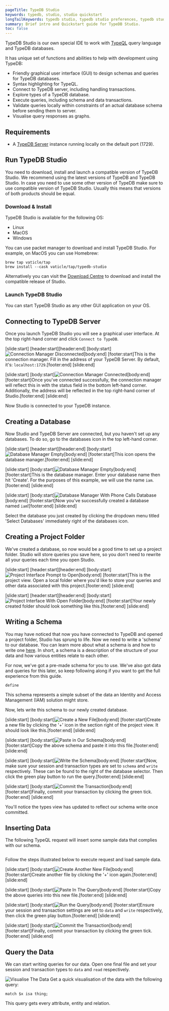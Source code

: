 ```yaml
---
pageTitle: TypeDB Studio
keywords: typedb, studio, studio quickstart
longTailKeywords: typedb studio, typedb studio preferences, typedb studio connection, typedb studio get started
summary: Brief intro and Quickstart guide for TypeDB Studio.
toc: false
---
```


TypeDB Studio is our own special IDE to work with 
[TypeQL](../../11-query/00-overview.md) query language and TypeDB databases.

It has unique set of functions and abilities to help with development using TypeDB:

- Friendly graphical user interface (GUI) to design schemas and queries for TypeDB databases.
- Syntax highlighting for TypeQL.
- Connect to TypeDB server, including handling transactions.
- Explore types of a TypeDB database.
- Execute queries, including schema and data transactions.
- Validate queries locally within constraints of an actual database schema before sending them to server.
- Visualise query responses as graphs.

## Requirements
- A [TypeDB Server](../01-start/02-installation.md) instance running locally on the default port (1729).

## Run TypeDB Studio

You need to download, install and launch a compatible version of TypeDB Studio. We recommend using the latest versions 
of TypeDB and TypeDB Studio. In case you need to use some other version of TypeDB make sure to use compatible version
of TypeDB Studio. Usually this means that versions of both products should be equal.

### Download & Install

TypeDB Studio is available for the following OS:
- Linux
- MacOS
- Windows

You can use packet manager to download and install TypeDB Studio. For example, on MacOS you can use Homebrew:

```
brew tap vaticle/tap
brew install --cask vaticle/tap/typedb-studio
```

Alternatively you can visit the [Download Centre](https://vaticle.com/download#typedb-studio) to download and install 
the compatible release of Studio.

### Launch TypeDB Studio

You can start TypeDB Studio as any other GUI application on your OS.

## Connecting to TypeDB Server

Once you launch TypeDB Studio you will see a graphical user interface. At the top right-hand corner and click 
`Connect to TypeDB`.

<div class="slideshow">

[slide:start]
[header:start][header:end]
[body:start]![Connection Manager Disconnected](../../images/studio/connection-interface-disconnected.png)[body:end]
[footer:start]This is the connection manager. Fill in the address of your TypeDB Server. By default, it's: 
`localhost:1729`.[footer:end]
[slide:end]

[slide:start]
[body:start]![Connection Manager Connected](../../images/studio/connection-interface-connected.png)[body:end]
[footer:start]Once you've connected successfully, the connection manager will reflect this in with the status field in the bottom left-hand corner. Additionally, the address will be reflected in the top right-hand corner of Studio.[footer:end]
[slide:end]
</div>

Now Studio is connected to your TypeDB instance.

## Creating a Database
Now Studio and TypeDB Server are connected, but you haven't set up any databases. To do so, go to the databases icon in 
the top left-hand corner.

<div class="slideshow">

[slide:start]
[header:start][header:end]
[body:start]![Database Manager Empty](../../images/studio/studio-database.png)[body:end]
[footer:start]This icon opens the database manager.[footer:end]
[slide:end]

[slide:start]
[body:start]![Database Manager Empty](../../images/studio/databases-interface-no-databases.png)[body:end]
[footer:start]This is the database manager. Enter your database name then hit 'Create'. For the purposes of this example, we will use the name `iam`.[footer:end]
[slide:end]

[slide:start]
[body:start]![Database Manager With Phone Calls Database](../../images/studio/databases-interface-phone-calls-database.png)[body:end]
[footer:start]Now you've successfully created a database named `iam`![footer:end]
[slide:end]
</div>

Select the database you just created by clicking the dropdown menu titled 'Select Databases' immediately right of the databases icon.

## Creating a Project Folder
We've created a database, so now would be a good time to set up a project folder. Studio will store queries you save here, so you don't need to rewrite all your queries each time you open Studio.

<div class="slideshow">

[slide:start]
[header:start][header:end]
[body:start]![Project Interface Prompt to Open](../../images/studio/project-interface-open.png)[body:end]
[footer:start]This is the project view. Open a local folder where you'd like to store your queries and other data associated with this project.[footer:end]
[slide:end]

[slide:start]
[header:start][header:end]
[body:start]![Project Interface With Open Folder](../../images/studio/project-interface-created-folder.png)[body:end]
[footer:start]Your newly created folder should look something like this.[footer:end]
[slide:end]

</div>

## Writing a Schema
You may have noticed that now you have connected to TypeDB and opened a project folder, Studio has sprung to life. Now we need to write a 'schema' to our database.
You can learn more about what a schema is and how to write one [here](/docs/schema/overview). In short, a schema is a description of the structure of your data and how various entities relate to each other.

For now, we've got a pre-made schema for you to use. We've also got data and queries for this later, so keep following along if you want to get the full experience from this guide.

```typeql
define

```

This schema represents a simple subset of the data an Identity and Access Management (IAM) solution might store.

<!---

- A `call` is a phone call that took place over a duration and started at a given time, relating the person who called and the person who picked up (caller and callee respectively.)
- A `company` is a provider in a contract, and has a name.
- A `contract` is a relation between a customer and a provider.
- A `mutual-caller` is a relation between two callees who share a common caller.
- A `person` is a person. They have a first and last name, a phone number, a city they reside in and an age. They 'play' a caller, a callee or a customer in our schema.

-->

Now, lets write this schema to our newly created database.

<div class="slideshow">

[slide:start]
[body:start]![Create a New File](../../images/studio/project-new-file.png)[body:end]
[footer:start]Create a new file by clicking the '+' icon in the section right of the project view. It should look like this.[footer:end]
[slide:end]

[slide:start]
[body:start]![Paste in Our Schema](../../images/studio/project-schema-pasted.png)[body:end]
[footer:start]Copy the above schema and paste it into this file.[footer:end]
[slide:end]

[slide:start]
[body:start]![Write the Schema](../../images/studio/project-schema-query-run.png)[body:end]
[footer:start]Now, make sure your session and transaction types are set to `schema` and `write` respectively. These can be found to the right of the database selector. Then click the green play button to run the query.[footer:end]
[slide:end]

[slide:start]
[body:start]![Commit the Transaction](../../images/studio/project-schema-committed.png)[body:end]
[footer:start]Finally, commit your transaction by clicking the green tick.[footer:end]
[slide:end]

</div>

You'll notice the types view has updated to reflect our schema write once committed.

## Inserting Data

The following TypeQL request will insert some sample data that complies with our schema.

```typeql

```

Follow the steps illustrated below to execute request and load sample data.

<div class="slideshow">

[slide:start]
[body:start]![Create Another New File](../../images/studio/project-new-file-2.png)[body:end]
[footer:start]Create another file by clicking the '+' icon again.[footer:end]
[slide:end]

[slide:start]
[body:start]![Paste In The Query](../../images/studio/project-data-pasted.png)[body:end]
[footer:start]Copy the above queries into this new file.[footer:end]
[slide:end]

[slide:start]
[body:start]![Run the Query](../../images/studio/project-data-query-run.png)[body:end]
[footer:start]Ensure your session and transaction settings are set to `data` and `write` respectively, then click the green play button.[footer:end]
[slide:end]

[slide:start]
[body:start]![Commit the Transaction](../../images/studio/project-data-committed.png)[body:end]
[footer:start]Finally, commit your transaction by clicking the green tick.[footer:end]
[slide:end]

</div>

## Query the Data

We can start writing queries for our data. Open one final file and set your session and transaction types to `data` and `read` respectively.

![Visualise The Data](../../images/studio/phone-calls-visualisation.png)
Get a quick visualisation of the data with the following query:
```typeql
match $x isa thing;
``` 
This query gets every attribute, entity and relation.